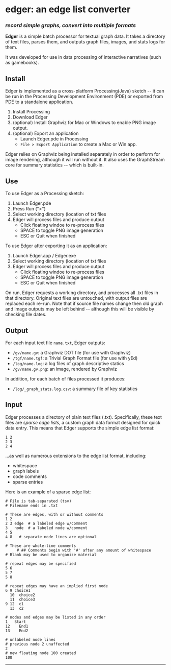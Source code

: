 # edger: an edge list converter

### *record simple graphs, convert into multiple formats*

**Edger** is a simple batch processor for textual graph data. It takes a directory of text files, parses them, and outputs graph files, images, and stats logs for them.

It was developed for use in data processing of interactive narratives (such as gamebooks).

## Install

Edger is implemented as a cross-platform Processing(Java) sketch -- it can be run in the Processing Development Environment (PDE) or exported from PDE to a standalone application.

1. Install Processing
2. Download Edger
3. (optional) Install Graphviz for Mac or Windows to enable PNG image output.
4. (optional) Export an application
   -  Launch Edger.pde in Processing
   -  `File > Export Application` to create a Mac or Win app.

Edger relies on Graphviz being installed separately in order to perform for image rendering, although it will run without it. It also uses the GraphStream core for summary statistics -- which is built-in.

## Use

To use Edger as a Processing sketch:

1. Launch Edger.pde
2. Press Run (">")
3. Select working directory (location of txt files
4. Edger will process files and produce output
   - Click floating windoe to re-process files
   - SPACE to toggle PNG image generation
   - ESC or Quit when finished

To use Edger after exporting it as an application:

1. Launch Edger.app / Edger.exe
2. Select working directory (location of txt files
3. Edger will process files and produce output
   - Click floating windoe to re-process files
   - SPACE to toggle PNG image generation
   - ESC or Quit when finished

On run, Edger requests a working directory, and processes all .txt files in that directory. Original text files are untouched, with output files are replaced each re-run. Note that if source file names change then old graph and image outputs may be left behind -- although this will be visible by checking file dates.

## Output

For each input text file `name.txt`, Edger outputs:

-  `/gv/name.gv`: a Graphviz DOT file (for use with Graphviz)
-  `/tgf/name.tgf`: a Trivial Graph Format file (for use with yEd)
-  `/log/name.log`: a log files of graph descriptive statics
-  `/gv/name.gv.png`: an image, rendered by Graphviz

In addition, for each batch of files processed it produces:

-  `/log/_graph_stats.log.csv`: a summary file of key statistics 

## Input

Edger processes a directory of plain text files (.txt). Specifically, these text files are *sparse edge lists*, a custom graph data format designed for quick data entry. This means that Edger supports the simple edge list format:

```
1 2
2 3
2 4
```

...as well as numerous extensions to the edge list format, including:

-  whitespace
-  graph labels
-  code comments
-  sparse entries

Here is an example of a sparse edge list:

```
# File is tab-separated (tsv)
# Filename ends in .txt

# These are edges, with or without comments
1 2
2 3 edge  # a labeled edge w/comment
3   node  # a labeled node w/comment
4 5
4 8   # separate node lines are optional

# These are whole-line comments
     # ## Comments begin with '#' after any amount of whitespace
# Blank may be used to organize material

# repeat edges may be specified
5 6
5 7
5 8

# repeat edges may have an implied first node
6 9 choice1
  10  choice2
  11  choice3
9 12  c1
  13  c2

# nodes and edges may be listed in any order
1   Start
12    End1
13    End2

# unlabeled node lines
# previous node 2 unaffected
2
# new floating node 100 created 
100

```

-------


